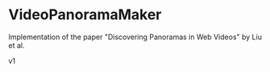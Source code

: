 VideoPanoramaMaker
==================
Implementation of the paper "Discovering Panoramas in Web Videos" by Liu et al.

v1
